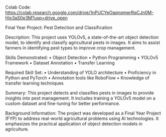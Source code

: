 Colab Code: https://colab.research.google.com/drive/1nPUCYeOaqnqmerRqCJn0M-Hix3aS0e3M?usp=drive_open

Final Year Project: Pest Detection and Classification

Description: This project uses YOLOv5, a state-of-the-art object detection model, to identify and classify agricultural pests in images. It aims to assist farmers in identifying pest types to improve crop management.
 
Skills Demonstrated:
•	Object Detection
•	Python Programming
•	YOLOv5 Framework
•	Dataset Annotation
•	Transfer Learning
 
 
Required Skill Set:
•	Understanding of YOLO architecture
•	Proficiency in Python and PyTorch
•	Annotation tools like RoboFlow
•	Knowledge of transfer learning techniques

Summary: This project detects and classifies pests in images to provide insights into pest management. It includes training a YOLOv5 model on a custom dataset and fine-tuning for better performance.

Background Information: The project was developed as a Final Year Project (FYP) to address real-world agricultural problems using AI technologies. It emphasizes the practical application of object detection models in agriculture.


